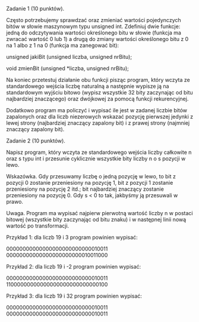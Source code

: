 Zadanie 1 (10 punktów). 

Często potrzebujemy sprawdzać oraz zmieniać wartości pojedynczych bitów w słowie maszynowym typu unsigned int. Zdefiniuj dwie funkcje: jedną do odczytywania wartości określonego bitu w słowie (funkcja ma zwracać wartość 0 lub 1) a drugą do zmiany wartości określonego bitu z 0 na 1 albo z 1 na 0 (funkcja ma zanegować bit):

unsigned jakiBit (unsigned liczba, unsigned nrBitu);

void zmienBit (unsigned *liczba, unsigned nrBitu);

Na koniec przetestuj działanie obu funkcji pisząc program, który wczyta ze standardowego wejścia liczbę naturalną a następnie wypisze ją na standardowym wyjściu bitowo (wypisz wszystkie 32 bity zaczynając od bitu najbardziej znaczącego) oraz dwójkowej za pomocą funkcji rekurencyjnej.

Dodatkowo program ma policzyć i wypisać ile jest w zadanej liczbie bitów zapalonych oraz dla liczb niezerowych wskazać pozycję pierwszej jedynki z lewej strony (najbardziej znaczący zapalony bit) i z prawej strony (najmniej znaczący zapalony bit).

Zadanie 2 (10 punktów). 

Napisz program, który wczyta ze standardowego wejścia liczby całkowite n oraz s typu int i przesunie cyklicznie wszystkie bity liczby n o s pozycji w lewo.

Wskazówka. Gdy przesuwamy liczbę o jedną pozycję w lewo, to bit z pozycji 0 zostanie przeniesiony na pozycję 1, bit z pozycji 1 zostanie przeniesiony na pozycję 2 itd.; bit najbardziej znaczący zostanie przeniesiony na pozycję 0. Gdy s < 0 to tak, jakbyśmy ją przesuwali w prawo.

Uwaga. Program ma wypisać najpierw pierwotną wartość liczby n w postaci bitowej (wszystkie bity zaczynając od bitu znaku) i w następnej linii nową wartość po transformacji.

Przykład 1: dla liczb 19 i 3 program powinien wypisać:

00000000000000000000000000010011
00000000000000000000000010011000

Przykład 2: dla liczb 19 i -2 program powinien wypisać:

00000000000000000000000000010011
11000000000000000000000000000100

Przykład 3: dla liczb 19 i 32 program powinien wypisać:

00000000000000000000000000010011
00000000000000000000000000010011
